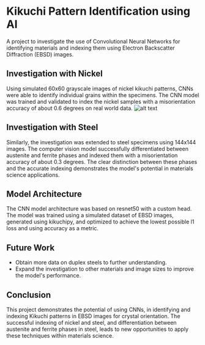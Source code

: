 # Kikuchi Pattern Identification using AI

A project to investigate the use of Convolutional Neural Networks for identifying materials and indexing them using Electron Backscatter Diffraction (EBSD) images.

## Investigation with Nickel

Using simulated 60x60 grayscale images of nickel kikuchi patterns, CNNs were able to identify individual grains within the specimens. The CNN model was trained and validated to index the nickel samples with a misorientation accuracy of about 0.6 degrees on real world data.
![alt text]([https://github.com/GeorgeSHogg/Kikuchi/blob/main/Ni%20map.png])
## Investigation with Steel

Similarly, the investigation was extended to steel specimens using 144x144 images. The computer vision model successfully differentiated between austenite and ferrite phases and indexed them with a misorientation accuracy of about 0.3 degrees. The clear distinction between these phases and the accurate indexing demonstrates the model's potential in materials science applications.

## Model Architecture

The CNN model architecture was based on resnet50 with a custom head. The model was trained using a simulated dataset of EBSD images, generated using kikuchipy, and optimized to achieve the lowest possible l1 loss and using accuracy as a metric.

## Future Work

- Obtain more data on duplex steels to further understanding.
- Expand the investigation to other materials and image sizes to improve the model's performance.

## Conclusion

This project demonstrates the potential of using CNNs, in identifying and indexing Kikuchi patterns in EBSD images for crystal orientation. The successful indexing of nickel and steel, and differentiation between austenite and ferrite phases in steel, leads to new opportunities to apply these techniques within materials science.
